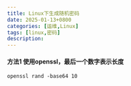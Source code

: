 ```yaml
---
title: Linux下生成随机密码
date: 2025-01-13+0800
categories: [运维,Linux]
tags: [linux,密码]
description: 
---
```


#### 方法1 使用openssl，最后一个数字表示长度
```shell
openssl rand -base64 10
```
